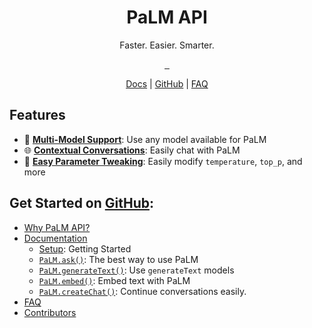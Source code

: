 <h1 align="center">PaLM API</h1>
<p align="center">Faster. Easier. Smarter.</p>
<p align="center">
  <a aria-label="NPM Version" href="https://www.npmjs.com/package/palm-api">
    <img alt="" src="https://img.shields.io/npm/v/palm-api.svg?label=NPM&logo=npm&style=for-the-badge&color=3D16A8&logoColor=white">
  </a>
  <a aria-label="NPM Download Count" href="https://www.npmjs.com/package/palm-api">
    <img alt="" src="https://img.shields.io/npm/dt/palm-api?label=Downloads&style=for-the-badge&color=4A9596">
  </a>
  <a aria-label="palm-api Size" href="https://www.npmjs.com/package/palm-api">
    <img alt="" src="https://img.shields.io/bundlephobia/minzip/palm-api?style=for-the-badge&color=3FD586">
  </a>
</p>
<p align="center">
  <a href="https://github.com/EvanZhouDev/palm-api#documentation">Docs</a> | <a href="https://github.com/evanzhoudev/palm-api">GitHub</a> | <a href="https://github.com/EvanZhouDev/palm-api#frequently-asked-questions">FAQ</a>
</p>

## Features

- 🤖 [**Multi-Model Support**](https://github.com/EvanZhouDev/palm-api#setup): Use any model available for PaLM
- 🌐 [**Contextual Conversations**](https://github.com/EvanZhouDev/palm-api#palmcreatechat): Easily chat with PaLM
- 🧪 [**Easy Parameter Tweaking**](https://github.com/EvanZhouDev/palm-api#config-1): Easily modify `temperature`, `top_p`, and more

## Get Started on [GitHub](https://github.com/EvanZhouDev/palm-api):

- [Why PaLM API?](https://github.com/EvanZhouDev/palm-api#why-palm-api)
- [Documentation](https://github.com/EvanZhouDev/palm-api#documentation)
  - [Setup](https://github.com/EvanZhouDev/palm-api#setup): Getting Started
  - [`PaLM.ask()`](https://github.com/EvanZhouDev/palm-api#palmask): The best way to use PaLM
  - [`PaLM.generateText()`](https://github.com/EvanZhouDev/palm-api#palmgeneratetext): Use `generateText` models
  - [`PaLM.embed()`](https://github.com/EvanZhouDev/palm-api#palmembed): Embed text with PaLM
  - [`PaLM.createChat()`](https://github.com/EvanZhouDev/palm-api#palmcreatechat): Continue conversations easily.
- [FAQ](https://github.com/EvanZhouDev/palm-api#frequently-asked-questions)
- [Contributors](https://github.com/EvanZhouDev/palm-api#contributors)
